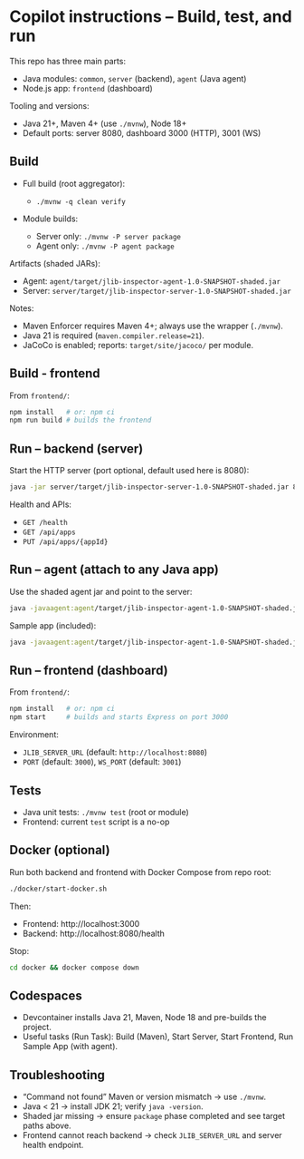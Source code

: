 # Copilot instructions – Build, test, and run

This repo has three main parts:
- Java modules: `common`, `server` (backend), `agent` (Java agent)
- Node.js app: `frontend` (dashboard)

Tooling and versions:
- Java 21+, Maven 4+ (use `./mvnw`), Node 18+
- Default ports: server 8080, dashboard 3000 (HTTP), 3001 (WS)

## Build

- Full build (root aggregator):
	- `./mvnw -q clean verify`

- Module builds:
	- Server only: `./mvnw -P server package`
	- Agent only: `./mvnw -P agent package`

Artifacts (shaded JARs):
- Agent: `agent/target/jlib-inspector-agent-1.0-SNAPSHOT-shaded.jar`
- Server: `server/target/jlib-inspector-server-1.0-SNAPSHOT-shaded.jar`

Notes:
- Maven Enforcer requires Maven 4+; always use the wrapper (`./mvnw`).
- Java 21 is required (`maven.compiler.release=21`).
- JaCoCo is enabled; reports: `target/site/jacoco/` per module.

## Build - frontend

From `frontend/`:

```bash
npm install   # or: npm ci
npm run build # builds the frontend
```

## Run – backend (server)

Start the HTTP server (port optional, default used here is 8080):

```bash
java -jar server/target/jlib-inspector-server-1.0-SNAPSHOT-shaded.jar 8080
```

Health and APIs:
- `GET /health`
- `GET /api/apps`
- `PUT /api/apps/{appId}`

## Run – agent (attach to any Java app)

Use the shaded agent jar and point to the server:

```bash
java -javaagent:agent/target/jlib-inspector-agent-1.0-SNAPSHOT-shaded.jar=server:8080 -jar your-app.jar
```

Sample app (included):

```bash
java -javaagent:agent/target/jlib-inspector-agent-1.0-SNAPSHOT-shaded.jar=server:8080 -jar sample-spring-app/target/sample-spring-app-1.0-SNAPSHOT.jar
```

## Run – frontend (dashboard)

From `frontend/`:

```bash
npm install   # or: npm ci
npm start     # builds and starts Express on port 3000
```

Environment:
- `JLIB_SERVER_URL` (default: `http://localhost:8080`)
- `PORT` (default: `3000`), `WS_PORT` (default: `3001`)

## Tests

- Java unit tests: `./mvnw test` (root or module)
- Frontend: current `test` script is a no-op

## Docker (optional)

Run both backend and frontend with Docker Compose from repo root:

```bash
./docker/start-docker.sh
```

Then:
- Frontend: http://localhost:3000
- Backend:  http://localhost:8080/health

Stop:

```bash
cd docker && docker compose down
```

## Codespaces

- Devcontainer installs Java 21, Maven, Node 18 and pre-builds the project.
- Useful tasks (Run Task): Build (Maven), Start Server, Start Frontend, Run Sample App (with agent).

## Troubleshooting

- “Command not found” Maven or version mismatch → use `./mvnw`.
- Java < 21 → install JDK 21; verify `java -version`.
- Shaded jar missing → ensure `package` phase completed and see target paths above.
- Frontend cannot reach backend → check `JLIB_SERVER_URL` and server health endpoint.

